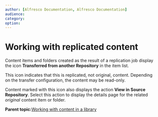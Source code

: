 ```yaml
---
author: [Alfresco Documentation, Alfresco Documentation]
audience: 
category: 
option: 
---
```


# Working with replicated content

Content items and folders created as the result of a replication job display the icon **Transferred from another Repository** in the item list.

This icon indicates that this is replicated, not original, content. Depending on the transfer configuration, the content may be read-only.

Content marked with this icon also displays the action **View in Source Repository**. Select this action to display the details page for the related *original* content item or folder.

**Parent topic:**[Working with content in a library](../concepts/library-intro.md)

